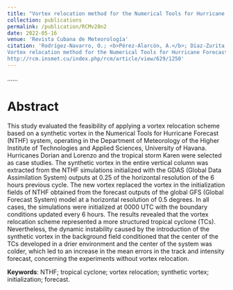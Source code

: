 ```yaml
---
title: "Vortex relocation method for the Numerical Tools for Hurricane Forecast (NTHF) system"
collection: publications
permalink: /publication/RCMv28n2
date: 2022-05-16
venue: 'Revista Cubana de Meteorología'
citation: 'Rodrígez-Navarro, O.; <b>Pérez-Alarcón, A.</b>; Díaz-Zurita,A. (2022).
Vortex relocation method for the Numerical Tools for Hurricane Forecast (NTHF) system. <i>Revista Cubana de Meteorología</i>, 28(2),
http://rcm.insmet.cu/index.php/rcm/article/view/629/1250'
---
```

......  

# Abstract

 This study evaluated the feasibility of applying a vortex relocation scheme based on a synthetic vortex in the Numerical Tools 
 for Hurricane Forecast (NTHF) system, operating in the Department of Meteorology of the Higher Institute of Technologies and Applied 
 Sciences, University of Havana. Hurricanes Dorian and Lorenzo and the tropical storm Karen were selected as case studies. The synthetic 
 vortex in the entire vertical column was extracted from the NTHF simulations initialized with the GDAS (Global Data Assimilation System) 
 outputs at 0.25 of the horizontal resolution of the 6 hours previous cycle. The new vortex replaced the vortex in the initialization
 fields of NTHF obtained from the forecast outputs of the global GFS (Global Forecast System) model at a horizontal resolution of 0.5 
 degrees. In all cases, the simulations were initialized at 0000 UTC with the boundary conditions updated every 6 hours. The results 
 revealed that the vortex relocation scheme represented a more structured tropical cyclone (TCs). Nevertheless, the dynamic instability 
 caused by the introduction of the synthetic vortex in the background field conditioned that the center of the TCs developed in a drier
 environment and the center of the system was colder, which led to an increase in the mean errors in the track and intensity forecast, 
 concerning the experiments without vortex relocation.




<b>Keywords</b>: NTHF; tropical cyclone; vortex relocation; synthetic vortex; initialization; forecast.
